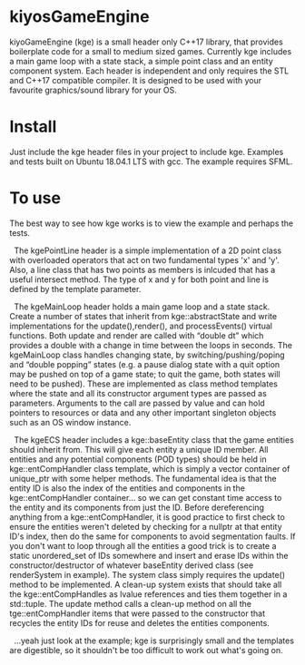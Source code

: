 # kiyosGameEngine
kiyoGameEngine (kge) is a small header only C++17 library, that provides boilerplate code for a small to medium sized games. Currently kge includes a main game loop with a state stack, a simple point class and an entity component system. Each header is independent and only requires the STL and C++17 compatible compiler. It is designed to be used with your favourite graphics/sound library for your OS.

# Install
Just include the kge header files in your project to include kge. Examples and tests built on Ubuntu 18.04.1 LTS with gcc. The example requires SFML.

# To use 
The best way to see how kge works is to view the example and perhaps the tests.

 
The kgePointLine header is a simple implementation of a 2D point class with overloaded operators that act on two fundamental types 'x' and 'y'. Also, a line class that has two points as members is inlcuded that has a useful intersect method. The type of x and y for both point and line is defined by the template parameter. 

 
The kgeMainLoop header holds a main game loop and a state stack. Create a number of states that inherit from kge::abstractState and write implementations for the update(),render(), and processEvents() virtual functions. Both update and render are called with “double dt” which provides a double with a change in time between the loops in seconds. The kgeMainLoop class handles changing state, by switching/pushing/poping and “double popping” states (e.g. a pause dialog state with a quit option may be pushed on top of a game state; to quit the game, both states will need to be pushed). These are implemented as class method templates where the state and all its constructor argument types are passed as parameters. Arguments to the call are passed by value and can hold pointers to resources or data and any other important singleton objects such as an OS window instance.

 
The kgeECS header includes a kge::baseEntity class that the game entities should inherit from. This will give each entity a unique ID member. All entities and any potential components (POD types) should be held in kge::entCompHandler class template, which is simply a vector container of unique_ptr with some helper methods. The fundamental idea is that the entity ID is also the index of the entities and components in the kge::entCompHandler container… so we can get constant time access to the entity and its components from just the ID. Before dereferencing anything from a kge::entCompHandler, it is good practice to first check to ensure the entities weren't deleted by checking for a nullptr at that entity ID's index, then do the same for components to avoid segmentation faults. If you don't want to loop through all the entities a good trick is to create a static unordered_set of IDs somewhere and insert and erase IDs within the  constructor/destructor of whatever baseEntity derived class (see renderSystem in example). The system class simply requires the update() method to be implemented. A clean-up system exists that should take all the kge::entCompHandles as lvalue references and ties them together in a std::tuple. The update method calls a clean-up method on all the tge::entCompHandler items that were passed to the constructor that recycles the entity IDs for reuse and deletes the entities components. 

 
…yeah just look at the example; kge is surprisingly small and the templates are digestible, so it shouldn't be too difficult to work out what's going on. 

